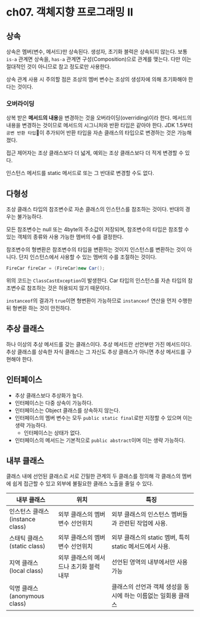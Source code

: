 # ch07. 객체지향 프로그래밍 Ⅱ

## 상속
상속은 멤버(변수, 메서드)만 상속된다. 생성자, 초기화 블럭은 상속되지 않는다. 보통 `is-a` 관계면 상속을, `has-a` 관계면 구성(Composition)으로 관계를 맺는다. 다만 이는 절대적인 것이 아니므로 참고 정도로만 사용한다.

상속 관계 사용 시 주의할 점은 조상의 멤버 변수는 조상의 생성자에 의해 초기화해야 한다는 것이다. 

### 오버라이딩
상복 받은 **메서드의 내용**을 변경하는 것을 오버라이딩(overriding)이라 한다. 메서드의 내용을 변경하는 것이므로 메서드의 시그니처와 반환 타입은 같아야 한다.
JDK 1.5부터 `공변 반환 타입`이 추가되어 반환 타입을 자손 클래스의 타입으로 변경하는 것은 가능해졌다.

접근 제어자는 조상 클래스보다 더 넓게, 예외는 조상 클래스보다 더 적게 변경할 수 있다.

인스턴스 메서드를 static 메서드로 또는 그 반대로 변경할 수도 없다.

## 다형성
조상 클래스 타입의 참조변수로 자손 클래스의 인스턴스를 참조하는 것이다. 반대의 경우는 불가능하다.

모든 참조변수는 null 또는 4byte의 주소값이 저장되며, 참조변수의 타입은 참조할 수 있는 객체의 종류와 사용 가능한 멤버의 수를 결정한다.

참조변수의 형변환은 참조변수의 타입을 변환하는 것이지 인스턴스를 변환하는 것이 아니다. 단지 인스턴스에서 사용할 수 있는 멤버의 수를 조절하는 것이다.

```java
FireCar fireCar = (FireCar)new Car();
```

위의 코드는 `ClassCastException`이 발생한다. Car 타입의 인스턴스를 자손 타입의 참조변수로 참조하는 것은 허용되지 않기 때문이다.

`instanceof`의 결과가 `true`이면 형변환이 가능하므로 `instanceof` 연산을 먼저 수행한 뒤 형변환 하는 것이 안전하다.

## 추상 클래스
하나 이상의 추상 메서드를 갖는 클래스이다. 추상 메서드란 선언부만 가진 메서드이다. 추상 클래스를 상속한 자식 클래스는 그 자신도 추상 클래스가 아니면 추상 메서드를 구현해야 한다. 

## 인터페이스
- 추상 클래스보다 추상화가 높다.
- 인터페이스는 다중 상속이 가능하다.
- 인터페이스는 Object 클래스를 상속하지 않는다.
- 인터페이스의 멤버 변수는 모두 `public static final`로만 지정할 수 있으며 이는 생략 가능하다.
	- 인터페이스는 상태가 없다.
- 인터페이스의 메서드는 기본적으로 `public abstract`이며 이는 생략 가능하다.

## 내부 클래스
클래스 내에 선언된 클래스로 서로 긴밀한 관계의 두 클래스를 정의해 각 클래스의 멤버에 쉽게 접근할 수 있고 외부에 불필요한 클래스 노출을 줄일 수 있다. 

| 내부 클래스                          | 위치                                    | 특징                                                           |
| ------------------------------------ | --------------------------------------- | -------------------------------------------------------------- |
| 인스턴스 클래스<br/>(instance class) | 외부 클래스의 멤버변수 선언위치         | 외부 클래스의 인스턴스 멤버들과 관련된 작업에 사용.            |
| 스태틱 클래스<br/>(static class)     | 외부 클래스의 멤버변수 선언위치         | 외부 클래스의 static 멤버, 특히 static 메서드에서 사용.        |
| 지역 클래스<br/>(local class)        | 외부 클래스의 메서드나 초기화 블럭 내부 | 선언된 영역의 내부에서만 사용 가능                             |
| 익명 클래스<br/>(anonymous class)    |                                         | 클래스의 선언과 객체 생성을 동시에 하는 이름없는 일회용 클래스 |


